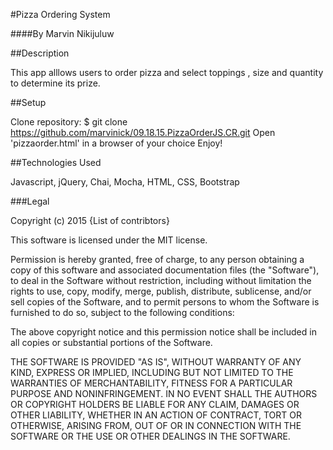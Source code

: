 #Pizza Ordering System

####By Marvin Nikijuluw

##Description

This app alllows users to order pizza and select toppings , size and quantity to determine its prize.

##Setup

Clone repository:
$ git clone https://github.com/marvinick/09.18.15.PizzaOrderJS.CR.git
Open 'pizzaorder.html' in a browser of your choice
Enjoy!

##Technologies Used

Javascript, jQuery, Chai, Mocha, HTML, CSS, Bootstrap

###Legal

Copyright (c) 2015 {List of contribtors}

This software is licensed under the MIT license.

Permission is hereby granted, free of charge, to any person obtaining a copy of this software and associated documentation files (the "Software"), to deal in the Software without restriction, including without limitation the rights to use, copy, modify, merge, publish, distribute, sublicense, and/or sell copies of the Software, and to permit persons to whom the Software is furnished to do so, subject to the following conditions:

The above copyright notice and this permission notice shall be included in all copies or substantial portions of the Software.

THE SOFTWARE IS PROVIDED "AS IS", WITHOUT WARRANTY OF ANY KIND, EXPRESS OR IMPLIED, INCLUDING BUT NOT LIMITED TO THE WARRANTIES OF MERCHANTABILITY, FITNESS FOR A PARTICULAR PURPOSE AND NONINFRINGEMENT. IN NO EVENT SHALL THE AUTHORS OR COPYRIGHT HOLDERS BE LIABLE FOR ANY CLAIM, DAMAGES OR OTHER LIABILITY, WHETHER IN AN ACTION OF CONTRACT, TORT OR OTHERWISE, ARISING FROM, OUT OF OR IN CONNECTION WITH THE SOFTWARE OR THE USE OR OTHER DEALINGS IN THE SOFTWARE.

